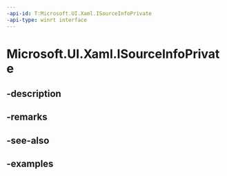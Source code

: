 ```yaml
---
-api-id: T:Microsoft.UI.Xaml.ISourceInfoPrivate
-api-type: winrt interface
---
```


# Microsoft.UI.Xaml.ISourceInfoPrivate

<!--
public interface ISourceInfoPrivate
-->


## -description

## -remarks

## -see-also

## -examples


